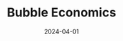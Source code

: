 ---
title: "Bubble Economics"
collection: publications
link: https://doi.org/10.1016/j.jmateco.2024.102944
venue: "👍Journal of Mathematical Economics"
date: 2024-04-01
coauthor: "Tomohiro Hirano"
wpurl: https://arxiv.org/abs/2311.03638
excerpt: "👍(Theory, Macro, Finance) Self-contained review of the theory of asset price bubbles."
---